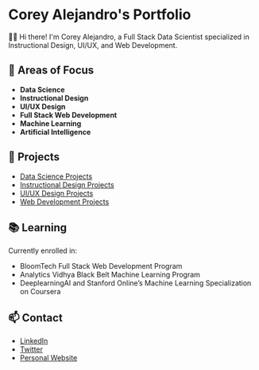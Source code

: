 # Corey Alejandro's Portfolio

👋🏾 Hi there! I'm Corey Alejandro, a Full Stack Data Scientist specialized in Instructional Design, UI/UX, and Web Development.
## 🌱 Areas of Focus

- **Data Science**
- **Instructional Design**
- **UI/UX Design**
- **Full Stack Web Development**
- **Machine Learning**
- **Artificial Intelligence**

## 🚀 Projects

- [Data Science Projects](https://github.com/CoreyAlejanadro-DataScience)
- [Instructional Design Projects](https://github.com/CoreyAlejanadro-InstructionalDesign)
- [UI/UX Design Projects](https://github.com/CoreyAlejanadro-UIUX)
- [Web Development Projects](https://github.com/CoreyAlejanadro-WebDevelopment)

## 📚 Learning

Currently enrolled in:

- BloomTech Full Stack Web Development Program
- Analytics Vidhya Black Belt Machine Learning Program
- DeeplearningAI and Stanford Online’s Machine Learning Specialization on Coursera

## 📫 Contact

- [LinkedIn](https://www.linkedin.com/in/coreyalejandro/)
- [Twitter](https://twitter.com/coreyalejandroX)
- [Personal Website](https://www.coreyalejandro.com)

